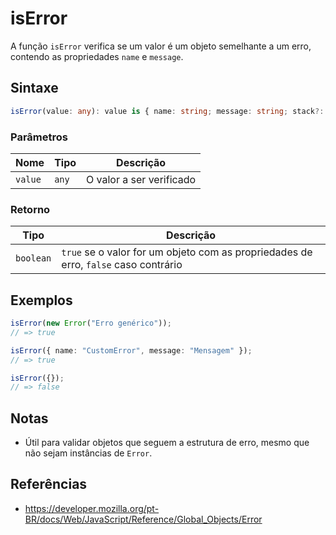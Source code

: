 # isError

A função `isError` verifica se um valor é um objeto semelhante a um erro, contendo as propriedades `name` e `message`.

## Sintaxe

```typescript
isError(value: any): value is { name: string; message: string; stack?: string };
```

### Parâmetros

| Nome    | Tipo   | Descrição                             |
|---------|--------|---------------------------------------|
| `value` | `any`  | O valor a ser verificado              |

### Retorno

| Tipo      | Descrição                                                        |
|-----------|------------------------------------------------------------------|
| `boolean` | `true` se o valor for um objeto com as propriedades de erro, `false` caso contrário |

## Exemplos

```typescript
isError(new Error("Erro genérico"));
// => true

isError({ name: "CustomError", message: "Mensagem" });
// => true

isError({});
// => false
```

## Notas

* Útil para validar objetos que seguem a estrutura de erro, mesmo que não sejam instâncias de `Error`.

## Referências

* https://developer.mozilla.org/pt-BR/docs/Web/JavaScript/Reference/Global_Objects/Error